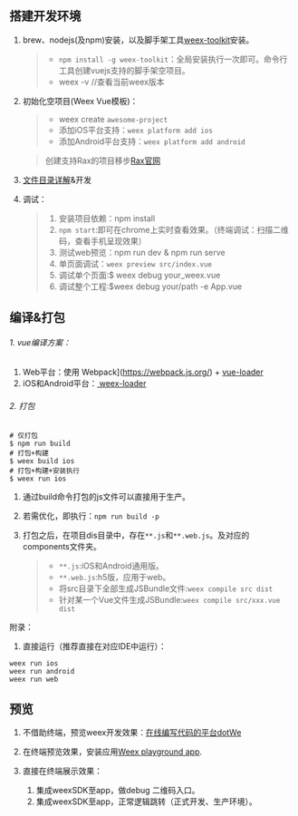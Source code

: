 

## 搭建开发环境

1. brew、nodejs(及npm)安装，以及脚手架工具[weex-toolkit](https://weex.incubator.apache.org/cn/tools/toolkit.html)安装。

	> * `npm install -g weex-toolkit`：全局安装执行一次即可。命令行工具创建vuejs支持的脚手架空项目。
	> * weex -v //查看当前weex版本
	
2. 初始化空项目(Weex Vue模板)：

	> * weex create `awesome-project`
	> * 添加iOS平台支持：`weex platform add ios`
	> * 添加Android平台支持：`weex platform add android`
	
	> 创建支持Rax的项目移步[Rax官网](https://alibaba.github.io/rax/)

3. [文件目录详解]()&开发

	

4. 调试：

	> 1. 安装项目依赖：npm install
	> 2. `npm start`:即可在chrome上实时查看效果。（终端调试：扫描二维码，查看手机呈现效果）
	> 4. 测试web预览：npm run dev & npm run serve 
	> 3. 单页面调试：`weex preview src/index.vue`
	> 5. 调试单个页面:$ weex debug your_weex.vue
	> 6. 调试整个工程:$weex debug your/path -e App.vue
	

## 编译&打包

###### 1. vue编译方案：
1. Web平台：使用 Webpack](https://webpack.js.org/) + [vue-loader](https://vue-loader.vuejs.org/en/)
2. iOS和Android平台：[ weex-loader](https://github.com/weexteam/weex-loader)

###### 2. 打包

```
# 仅打包
$ npm run build
# 打包+构建
$ weex build ios
# 打包+构建+安装执行
$ weex run ios
```

1. 通过build命令打包的js文件可以直接用于生产。
2. 若需优化，即执行：`npm run build -p`
3. 打包之后，在项目dis目录中，存在`**.js`和`**.web.js`。及对应的components文件夹。

	> * `**.js`:iOS和Android通用版。
	> * `**.web.js`:h5版，应用于web。
	> * 将src目录下全部生成JSBundle文件:`weex compile src dist`
	> * 针对某一个Vue文件生成JSBundle:`weex compile src/xxx.vue dist`


附录：

1. 直接运行（推荐直接在对应IDE中运行）：

```
weex run ios
weex run android
weex run web
```

## 预览

1. 不借助终端，预览weex开发效果：[在线编写代码的平台dotWe](http://dotwe.org/vue/)
2. 在终端预览效果，安装应用[Weex playground app](https://weex.incubator.apache.org/cn/tools/playground.html).
3. 直接在终端展示效果：

	1. 集成weexSDK至app，做debug 二维码入口。
	2. 集成weexSDK至app，正常逻辑跳转（正式开发、生产环境）。